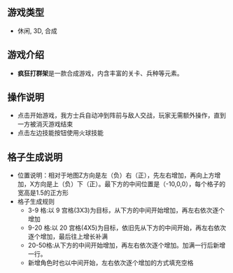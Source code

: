 ## 游戏类型
* 休闲, 3D, 合成

## 游戏介绍
- **疯狂打群架**是一款合成游戏，内含丰富的关卡、兵种等元素。

## 操作说明
* 点击开始游戏，我方士兵自动冲到阵前与敌人交战，玩家无需额外操作，直到一方被消灭游戏结束
* 点击左边技能按钮使用火球技能

## 格子生成说明
  * 位置说明：相对于地图Z方向是左（负）右（正），先左右增加，再向上方增加，X方向是上（负）下（正）。最下方的中间位置是（-10,0,0），每个格子的宽高是1.5的正方形
  * 格子生成规则
    * 3-9 格:以 9 宫格(3X3)为目标，从下方的中间开始增加，再左右依次逐个增加
    * 9-20 格:以 20 宫格(4X5)为目标，依旧先从下方的中间开始，再左右依次逐个增加，最后往上增长补满
    * 20-50格:从下方的中间开始增加，再左右依次逐个增加。加满一行后新增一行。
    * 新增角色时也以中间开始，左右依次逐个增加的方式填充空格

 